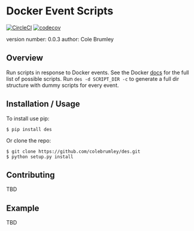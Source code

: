Docker Event Scripts
===============================

[![CircleCI](https://circleci.com/gh/colebrumley/des.svg?style=svg)](https://circleci.com/gh/colebrumley/des)
[![codecov](https://codecov.io/gh/colebrumley/des/branch/master/graph/badge.svg)](https://codecov.io/gh/colebrumley/des)

version number: 0.0.3
author: Cole Brumley

Overview
--------

Run scripts in response to Docker events. See the Docker [docs](https://docs.docker.com/engine/reference/commandline/events/#/events) for the full list of possible scripts. Run `des -d SCRIPT_DIR -c` to generate a full dir structure with dummy scripts for every event. 

Installation / Usage
--------------------

To install use pip:

    $ pip install des


Or clone the repo:

    $ git clone https://github.com/colebrumley/des.git
    $ python setup.py install
    
Contributing
------------

TBD

Example
-------

TBD
